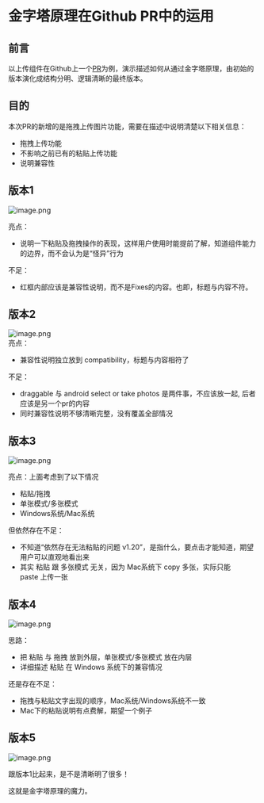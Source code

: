 # 金字塔原理在Github PR中的运用

## 前言
以上传组件在Github上一个[PR](https://github.com/FEMessage/upload-to-ali/pull/8)为例，演示描述如何从通过金字塔原理，由初始的版本演化成结构分明、逻辑清晰的最终版本。

## 目的
本次PR的新增的是拖拽上传图片功能，需要在描述中说明清楚以下相关信息：

- 拖拽上传功能
- 不影响之前已有的粘贴上传功能
- 说明兼容性

## 版本1
![image.png](https://tva1.sinaimg.cn/large/006y8mN6gy1g6mcwv9p0qj30z80d6gp6.jpg)

亮点：

- 说明一下粘贴及拖拽操作的表现，这样用户使用时能提前了解，知道组件能力的边界，而不会认为是“怪异”行为

不足：

- 红框内部应该是兼容性说明，而不是Fixes的内容。也即，标题与内容不符。

## 版本2
![image.png](https://tva1.sinaimg.cn/large/006y8mN6gy1g6mcxzlwi1j31280guwit.jpg)<br />亮点：

- 兼容性说明独立放到 compatibility，标题与内容相符了

不足：

- draggable 与 android select or take photos 是两件事，不应该放一起, 后者应该是另一个pr的内容
- 同时兼容性说明不够清晰完整，没有覆盖全部情况

## 版本3
![image.png](https://tva1.sinaimg.cn/large/006y8mN6gy1g6mcy6l7j9j312c0qk43l.jpg)<br />

亮点：上面考虑到了以下情况

- 粘贴/拖拽
- 单张模式/多张模式
- Windows系统/Mac系统

但依然存在不足：

- 不知道“依然存在无法粘贴的问题 v1.20”，是指什么，要点击才能知道，期望用户可以直观地看出来
- 其实 粘贴 跟 多张模式 无关，因为 Mac系统下 copy 多张，实际只能 paste 上传一张

## 版本4

![image.png](https://tva1.sinaimg.cn/large/006y8mN6gy1g6mcyh08vuj30y60qmwiq.jpg)

思路：

- 把 粘贴 与 拖拽 放到外层，单张模式/多张模式 放在内层
- 详细描述 粘贴 在 Windows 系统下的兼容情况

还是存在不足：

- 拖拽与粘贴文字出现的顺序，Mac系统/Windows系统不一致
- Mac下的粘贴说明有点费解，期望一个例子

## 版本5

![image.png](https://tva1.sinaimg.cn/large/006y8mN6gy1g6mcyvbanlj30xy0u0q82.jpg)

跟版本1比起来，是不是清晰明了很多！

这就是金字塔原理的魔力。


